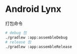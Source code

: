 # Android Lynx

打包命令

```bash
# debug 包
./gradlew :app:assembleDebug
# release 包
./gradlew :app:assembleRelease
```


